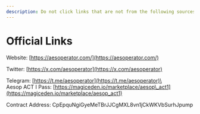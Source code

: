 ```yaml
---
description: Do not click links that are not from the following sources.
---
```


# Official Links

Website: [https://aesoperator.com/](https://aesoperator.com/)

Twitter: [https://x.com/aesoperator](https://x.com/aesoperator)

Telegram: [https://t.me/aesoperator](https://t.me/aesoperator)\
\
Aesop ACT I Pass: [https://magiceden.io/marketplace/aesop\_act1](https://magiceden.io/marketplace/aesop_act1)

Contract Address: CpEpquNgiGyeMeTBrJJCgMXL8vn1jCkWKVbSurhJpump
